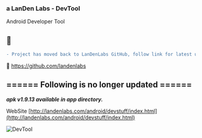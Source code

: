 ### a LanDen Labs - DevTool
Android Developer Tool

## &#x1F534;
```diff
- Project has moved back to LanDenLabs GitHub, follow link for latest updates.
``` 
&#x1F534; https://github.com/landenlabs

## ====== Following is no longer updated ======

***apk v1.9.13  available in app directory.***

WebSite
[http://landenlabs.com/android/devstuff/index.html](http://landenlabs.com/android/devstuff/index.html)

![DevTool](http://landenlabs.com//android/devstuff/dev_stuff.png)

